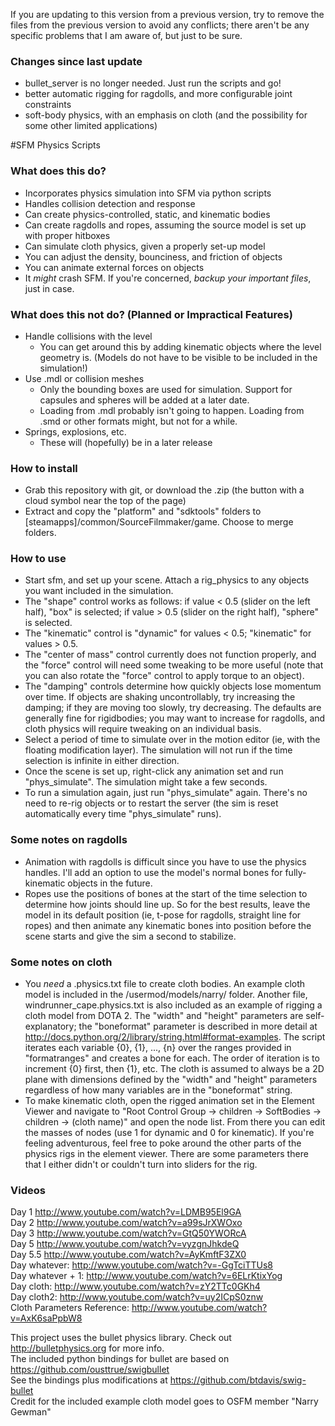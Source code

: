 If you are updating to this version from a previous version, try to remove the files from the previous version to avoid any conflicts; there aren't be any specific problems that I am aware of, but just to be sure.

### Changes since last update
* bullet_server is no longer needed. Just run the scripts and go!
* better automatic rigging for ragdolls, and more configurable joint constraints
* soft-body physics, with an emphasis on cloth (and the possibility for some other limited applications)

#SFM Physics Scripts
### What does this do?
* Incorporates physics simulation into SFM via python scripts
* Handles collision detection and response
* Can create physics-controlled, static, and kinematic bodies
* Can create ragdolls and ropes, assuming the source model is set up with proper hitboxes
* Can simulate cloth physics, given a properly set-up model
* You can adjust the density, bounciness, and friction of objects
* You can animate external forces on objects
* It *might* crash SFM. If you're concerned, *backup your important files*, just in case.

### What does this not do? (Planned or Impractical Features)
* Handle collisions with the level
    * You can get around this by adding kinematic objects where the level geometry is. (Models do not have to be visible to be included in the simulation!)
* Use .mdl or collision meshes
    * Only the bounding boxes are used for simulation. Support for capsules and spheres will be added at a later date.
    * Loading from .mdl probably isn't going to happen. Loading from .smd or other formats might, but not for a while.
* Springs, explosions, etc.
    * These will (hopefully) be in a later release

### How to install
* Grab this repository with git, or download the .zip (the button with a cloud symbol near the top of the page)
* Extract and copy the "platform" and "sdktools" folders to [steamapps]/common/SourceFilmmaker/game. Choose to merge folders.

### How to use
* Start sfm, and set up your scene. Attach a rig_physics to any objects you want included in the simulation.
* The "shape" control works as follows: if value < 0.5 (slider on the left half), "box" is selected; if value > 0.5 (slider on the right half), "sphere" is selected.
* The "kinematic" control is "dynamic" for values < 0.5; "kinematic" for values > 0.5.
* The "center of mass" control currently does not function properly, and the "force" control will need some tweaking to be more useful (note that you can also rotate the "force" control to apply torque to an object).
* The "damping" controls determine how quickly objects lose momentum over time. If objects are shaking uncontrollably, try increasing the damping; if they are moving too slowly, try decreasing. The defaults are generally fine for rigidbodies; you may want to increase for ragdolls, and cloth physics will require tweaking on an individual basis.
* Select a period of time to simulate over in the motion editor (ie, with the floating modification layer). The simulation will not run if the time selection is infinite in either direction.
* Once the scene is set up, right-click any animation set and run "phys_simulate". The simulation might take a few seconds.
* To run a simulation again, just run "phys_simulate" again. There's no need to re-rig objects or to restart the server (the sim is reset automatically every time "phys_simulate" runs).

### Some notes on ragdolls
* Animation with ragdolls is difficult since you have to use the physics handles. I'll add an option to use the model's normal bones for fully-kinematic objects in the future.
* Ropes use the positions of bones at the start of the time selection to determine how joints should line up. So for the best results, leave the model in its default position (ie, t-pose for ragdolls, straight line for ropes) and then animate any kinematic bones into position before the scene starts and give the sim a second to stabilize.

### Some notes on cloth
* You *need* a .physics.txt file to create cloth bodies. An example cloth model is included in the /usermod/models/narry/ folder. Another file, windrunner_cape.physics.txt is also included as an example of rigging a cloth model from DOTA 2. The "width" and "height" parameters are self-explanatory; the "boneformat" parameter is described in more detail at http://docs.python.org/2/library/string.html#format-examples. The script iterates each variable {0}, {1}, ..., {n} over the ranges provided in "formatranges" and creates a bone for each. The order of iteration is to increment {0} first, then {1}, etc. The cloth is assumed to always be a 2D plane with dimensions defined by the "width" and "height" parameters regardless of how many variables are in the "boneformat" string.
* To make kinematic cloth, open the rigged animation set in the Element Viewer and navigate to "Root Control Group -> children -> SoftBodies -> children -> (cloth name)" and open the node list. From there you can edit the masses of nodes (use 1 for dynamic and 0 for kinematic). If you're feeling adventurous, feel free to poke around the other parts of the physics rigs in the element viewer. There are some parameters there that I either didn't or couldn't turn into sliders for the rig.

### Videos
Day 1 http://www.youtube.com/watch?v=LDMB95El9GA  
Day 2 http://www.youtube.com/watch?v=a99sJrXWOxo  
Day 3 http://www.youtube.com/watch?v=GtQ50YWORcA  
Day 5 http://www.youtube.com/watch?v=vyzgnJhkdeQ  
Day 5.5 http://www.youtube.com/watch?v=AyKmftF3ZX0  
Day whatever: http://www.youtube.com/watch?v=-GgTciTTUs8  
Day whatever + 1: http://www.youtube.com/watch?v=6ELrKtixYog  
Day cloth: http://www.youtube.com/watch?v=zY2TTc0GKh4  
Day cloth2: http://www.youtube.com/watch?v=uy2ICpS0znw  
Cloth Parameters Reference: http://www.youtube.com/watch?v=AxK6saPpbW8  

This project uses the bullet physics library. Check out http://bulletphysics.org for more info.  
The included python bindings for bullet are based on https://github.com/ousttrue/swigbullet  
See the bindings plus modifications at https://github.com/btdavis/swig-bullet  
Credit for the included example cloth model goes to OSFM member "Narry Gewman"  
